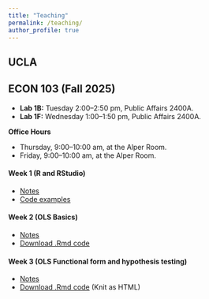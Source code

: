 ```yaml
---
title: "Teaching"
permalink: /teaching/
author_profile: true
---
```

## UCLA
## ECON 103 (Fall 2025)

- **Lab 1B:** Tuesday 2:00–2:50 pm, Public Affairs 2400A.
- **Lab 1F:** Wednesday 1:00–1:50 pm, Public Affairs 2400A.

**Office Hours**
- Thursday, 9:00–10:00 am, at the Alper Room.
- Friday, 9:00–10:00 am, at the Alper Room.

#### Week 1 (R and RStudio)
* [Notes](/files/UCLA/Econ103/Week_1/Week_1_2025.pdf)
* [Code examples](/files/UCLA/Econ103/Week_1/Week_1.R)


#### Week 2 (OLS Basics)
* [Notes](/files/UCLA/Econ103/Week_2/Week_2_103.pdf)
* [Download .Rmd code](https://raw.githubusercontent.com/franciscodiazvaldes/franciscodiazvaldes.github.io/master/files/UCLA/Econ103/Week_2/week2_code.Rmd)


#### Week 3 (OLS Functional form and hypothesis testing)
* [Notes](/files/UCLA/Econ103/Week_3/Week_3_103.pdf)
* [Download .Rmd code](https://raw.githubusercontent.com/franciscodiazvaldes/franciscodiazvaldes.github.io/master/files/UCLA/Econ103/Week_3/Week_3_code.Rmd)
  (Knit as HTML)







<!--
## Lecturer
### University of Chile
#### Master of Arts in Economics
* Workshop: MATLAB and Introduction to Dynamic Programming
  
### Universidad de los Andes, Chile
#### Bachelor of Arts in Economics 
* Monetary Macroeconomics
* Industrial Organization
* Probability Theory  

#### Master of Arts in Economics
* Microeconomic Theory I 

## Teaching Assistant

### University of Chile
#### Bachelor of Arts in Economics
* Introduction to Statistics
* Political Economy
* Econometrics (Quantitative Methods II)

#### Master of Arts in Economics
* Macroeconomics I (Prof. Rómulo Chumacero and Álvaro García-Marín)
* Macroeconomics II (Prof. Eduardo Engel)
* Econometrics I (Prof. Valentina Paredes)
* Econometrics II (Prof. Rómulo Chumacero)
-->


